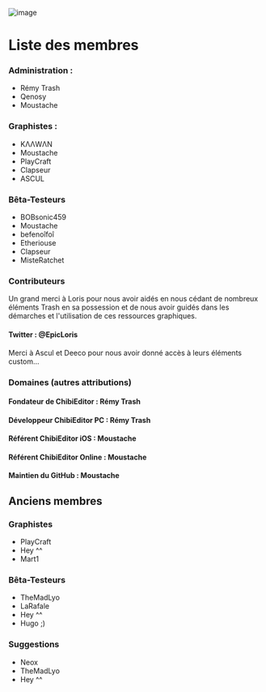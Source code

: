 ![image](https://img.shields.io/badge/Join%20our-Discord-5865F2?logo=discord&link=https://discord.gg/vtavcAH)

# Liste des membres

### Administration :

- Rémy Trash
- Qenosy
- Moustache

### Graphistes :

- KΛΛWΛΝ
- Moustache
- PlayCraft
- Clapseur
- ASCUL

### Bêta-Testeurs

- BOBsonic459
- Moustache
- befenoîfoî
- Etheriouse
- Clapseur
- MisteRatchet

### Contributeurs

Un grand merci à Loris pour nous avoir aidés en nous cédant de nombreux éléments Trash en sa possession et de nous avoir guidés dans les démarches et l'utilisation de ces ressources graphiques.
#### Twitter : @EpicLoris

Merci à Ascul et Deeco pour nous avoir donné accès à leurs éléments custom…

### Domaines (autres attributions)

#### Fondateur de ChibiEditor : Rémy Trash
#### Développeur ChibiEditor PC : Rémy Trash

#### Référent ChibiEditor iOS : Moustache
#### Référent ChibiEditor Online : Moustache
#### Maintien du GitHub : Moustache

## Anciens membres

### Graphistes

- PlayCraft
- Hey ^^
- Mart1

### Bêta-Testeurs

- TheMadLyo
- LaRafale
- Hey ^^
- Hugo ;)

### Suggestions

- Neox
- TheMadLyo
- Hey ^^
